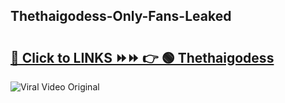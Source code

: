 
 ## Thethaigodess-Only-Fans-Leaked

# <h2><a href="https://clipsfans.com/Thethaigodess&ref=git">🔗 Click to LINKS ⏩⏩ 👉 🟢 Thethaigodess </a></h2>

<a href="https://clipsfans.com/Thethaigodess&ref=git" rel="nofollow" data-target="animated-image.originalLink"><img src="https://i.ibb.co.com/xMMVF88/686577567.gif" alt="Viral Video Original" style="max-width: 100%; display: inline-block;" data-target="animated-image.originalImage"></a>
